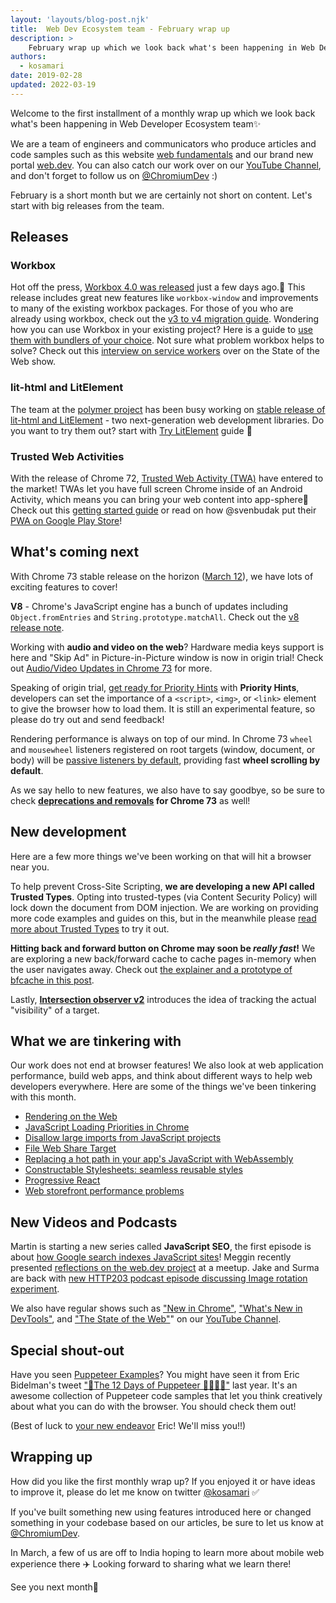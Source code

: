 ```yaml
---
layout: 'layouts/blog-post.njk'
title:  Web Dev Ecosystem team - February wrap up
description: >
    February wrap up which we look back what's been happening in Web Developer Ecosystem team.
authors:
  - kosamari
date: 2019-02-28
updated: 2022-03-19
---
```

Welcome to the first installment of a monthly wrap up which we look back what's been happening in
Web Developer Ecosystem team✨

We are a team of engineers and communicators who produce articles and code samples such as this
website [web fundamentals](https://developers.google.com/web) and our brand new portal [web.dev](https://web.dev/). You can also
catch our work over on our [YouTube Channel](https://www.youtube.com/user/ChromeDevelopers), and
don't forget to follow us on [@ChromiumDev](https://twitter.com/chromiumdev) :)

February is a short month but we are certainly not short on content. Let's start with big releases
from the team.

## Releases

### Workbox

Hot off the press,
[Workbox 4.0 was released](https://github.com/GoogleChrome/workbox/releases/tag/v4.0.0) just a few
days ago.🎉 This release includes great new features like `workbox-window` and improvements to many
of the existing workbox packages. For those of you who are already using workbox, check out the
[v3 to v4 migration guide](/docs/workbox/migration/migrate-from-v3/).
Wondering how you can use Workbox in your existing project? Here is a guide to
[use them with bundlers of your choice](https://developers.google.com/web/tools/workbox/guides/using-bundlers).
Not sure what problem workbox helps to solve? Check out this
[interview on service workers](https://www.youtube.com/watch?v=JYXXGNFJjwc) over on
the State of the Web show.

### lit-html and LitElement

The team at the [polymer project](https://www.polymer-project.org/) has been busy working on
[stable release of lit-html and LitElement](https://developers.google.com/web/updates/2019/02/lit-element-and-lit-html) - two
next-generation web development libraries. Do you want to try them out? start with
[Try LitElement](https://lit-element.polymer-project.org/try) guide 📝

### Trusted Web Activities

With the release of Chrome 72,
[Trusted Web Activity (TWA)](https://blog.chromium.org/2019/02/introducing-trusted-web-activity-for.html)
have entered to the market! TWAs let you have full screen Chrome inside of an Android Activity,
which means you can bring your web content into app-sphere📱 Check out this
[getting started guide](https://developers.google.com/web/updates/2019/02/using-twa) or read on how @svenbudak put their
[PWA on Google Play Store](https://medium.com/@svenbudak/this-twa-stuff-rocks-finally-i-got-my-pwa-on-google-play-store-b92fe8dae31f)!

## What's coming next

With Chrome 73 stable release on the horizon ([March 12](https://www.chromestatus.com/features/schedule)),
we have lots of exciting features to cover!

**V8** - Chrome's JavaScript engine has a bunch of updates including `Object.fromEntries` and
`String.prototype.matchAll`. Check out the [v8 release note](https://v8.dev/blog/v8-release-73).

Working with **audio and video on the web**? Hardware media keys support is here and "Skip Ad" in
Picture-in-Picture window is now in origin trial! Check out
[Audio/Video Updates in Chrome 73](https://developers.google.com/web/updates/2019/02/chrome-73-media-updates) for more.

Speaking of origin trial, [get ready for Priority Hints](https://web.dev/priority-hints) with
**Priority Hints**, developers can set the importance of a `<script>`, `<img>`, or `<link>` element
to give the browser how to load them. It is still an experimental feature, so please do try out and
send feedback!

Rendering performance is always on top of our mind. In Chrome 73 `wheel` and `mousewheel` listeners
registered on root targets (window, document, or body) will be
[passive listeners by default](https://developers.google.com/web/updates/2019/02/scrolling-intervention), providing fast
**wheel scrolling by default**.  

As we say hello to new features, we also have to say goodbye, so be sure to check
**[deprecations and removals](https://developers.google.com/web/updates/2019/02/chrome-73-deps-rems) for Chrome 73** as well!

## New development

Here are a few more things we've been working on that will hit a browser near you.

To help prevent Cross-Site Scripting, **we are developing a new API called Trusted Types**.
Opting into trusted-types (via Content Security Policy) will lock down the document from DOM
injection. We are working on providing more code examples and guides on this, but in the meanwhile
please [read more about Trusted Types](https://developers.google.com/web/updates/2019/02/trusted-types) to try it out.

**Hitting back and forward button on Chrome may soon be _really fast_!** We are exploring a new
back/forward cache to cache pages in-memory when the user navigates away. Check out
[the explainer and a prototype of bfcache in this post](https://developers.google.com/web/updates/2019/02/back-forward-cache).

Lastly, [**Intersection observer v2**](https://developers.google.com/web/updates/2019/02/intersectionobserver-v2) introduces the
idea of tracking the actual "visibility" of a target.

## What we are tinkering with

Our work does not end at browser features! We also look at web application performance, build web
apps, and think about different ways to help web developers everywhere.
Here are some of the things we've been tinkering with this month.

* [Rendering on the Web](https://developers.google.com/web/updates/2019/02/rendering-on-the-web)
* [JavaScript Loading Priorities in Chrome](https://addyosmani.com/blog/script-priorities/)
* [Disallow large imports from JavaScript projects](https://addyosmani.com/blog/disallow-imports/)
* [File Web Share Target](https://paul.kinlan.me/file-web-share-target/)
* [Replacing a hot path in your app's JavaScript with WebAssembly](https://developers.google.com/web/updates/2019/02/hotpath-with-wasm)
* [Constructable Stylesheets: seamless reusable styles](https://developers.google.com/web/updates/2019/02/constructable-stylesheets)
* [Progressive React](https://houssein.me/progressive-react)
* [Web storefront performance problems](https://alankent.me/2019/02/16/common-web-storefront-performance-problems/)

## New Videos and Podcasts

Martin is starting a new series called **JavaScript SEO**, the first episode is about
[how Google search indexes JavaScript sites](https://www.youtube.com/watch?v=LXF8bM4g-J4)!
Meggin recently presented
[reflections on the web.dev project](https://www.youtube.com/watch?v=aGxrGyGSFPs) at a meetup.
Jake and Surma are back with
[new HTTP203 podcast episode discussing Image rotation experiment](https://developers.google.com/web/shows/http203/podcast/rotating-an-image-to-the-extreme).

We also have regular shows such as ["New in Chrome"](https://www.youtube.com/watch?v=coh1k7TY1P0&list=PLNYkxOF6rcIDfz8XEA3loxY32tYh7CI3m),
["What's New in DevTools"](https://www.youtube.com/watch?v=XVJxlEdB230&list=PLNYkxOF6rcIBDSojZWBv4QJNoT4GNYzQD),
and ["The State of the Web"](https://www.youtube.com/watch?v=zO9U88i2S1M&list=PLNYkxOF6rcIBGvYSYO-VxOsaYQDw5rifJ)"
on our [YouTube Channel](https://www.youtube.com/user/ChromeDevelopers).

## Special shout-out

Have you seen [Puppeteer Examples](https://github.com/GoogleChromeLabs/puppeteer-examples)?
You might have seen it from Eric Bidelman's tweet ["📯The 12 Days of Puppeteer 🤹🏻‍♂️🎁"](https://twitter.com/ebidel/status/1079067020748967937)
last year. It's an awesome collection of Puppeteer code samples that let you think creatively
about what you can do with the browser. You should check them out!

(Best of luck to [your new endeavor](https://twitter.com/ebidel/status/1101191475189039109) Eric!
We'll miss you!!)

## Wrapping up

How did you like the first monthly wrap up? If you enjoyed it or have ideas to improve it,
please do let me know on twitter [@kosamari](https://twitter.com/kosamari) ✅

If you've built something new using features introduced here or changed something in your codebase
based on our articles, be sure to let us know at [@ChromiumDev](https://twitter.com/chromiumdev).

In March, a few of us are off to India hoping to learn more about mobile web experience there ✈️
Looking forward to sharing what we learn there!

See you next month👋
